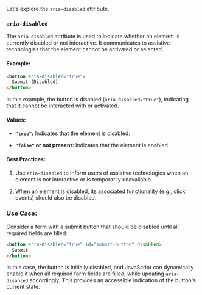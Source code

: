 Let's explore the `aria-disabled` attribute.

### `aria-disabled`

The `aria-disabled` attribute is used to indicate whether an element is currently disabled or not interactive. It communicates to assistive technologies that the element cannot be activated or selected.

#### Example:

```html
<button aria-disabled="true">
  Submit (Disabled)
</button>
```

In this example, the button is disabled (`aria-disabled="true"`), indicating that it cannot be interacted with or activated.

#### Values:

- **`"true"`:** Indicates that the element is disabled.

- **`"false"` or not present:** Indicates that the element is enabled.

#### Best Practices:

1. Use `aria-disabled` to inform users of assistive technologies when an element is not interactive or is temporarily unavailable.

2. When an element is disabled, its associated functionality (e.g., click events) should also be disabled.

### Use Case:

Consider a form with a submit button that should be disabled until all required fields are filled:

```html
<button aria-disabled="true" id="submit-button" disabled>
  Submit
</button>
```

In this case, the button is initially disabled, and JavaScript can dynamically enable it when all required form fields are filled, while updating `aria-disabled` accordingly. This provides an accessible indication of the button's current state.